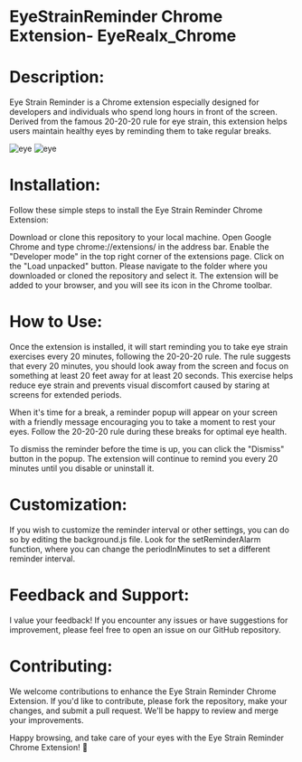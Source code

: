 # EyeStrainReminder Chrome Extension- EyeRealx_Chrome

# Description:

Eye Strain Reminder is a Chrome extension especially designed for developers and individuals who spend long hours in front of the screen. Derived from the famous 20-20-20 rule for eye strain, this extension helps users maintain healthy eyes by reminding them to take regular breaks.

![eye](https://i.ibb.co/xD28jYQ/eye.png)
![eye](https://i.ibb.co/4WCTcbf/Screenshot-89.png)
# Installation:

Follow these simple steps to install the Eye Strain Reminder Chrome Extension:

Download or clone this repository to your local machine.
Open Google Chrome and type chrome://extensions/ in the address bar.
Enable the "Developer mode" in the top right corner of the extensions page.
Click on the "Load unpacked" button.
Please navigate to the folder where you downloaded or cloned the repository and select it.
The extension will be added to your browser, and you will see its icon in the Chrome toolbar.

# How to Use:

Once the extension is installed, it will start reminding you to take eye strain exercises every 20 minutes, following the 20-20-20 rule. The rule suggests that every 20 minutes, you should look away from the screen and focus on something at least 20 feet away for at least 20 seconds. This exercise helps reduce eye strain and prevents visual discomfort caused by staring at screens for extended periods.

When it's time for a break, a reminder popup will appear on your screen with a friendly message encouraging you to take a moment to rest your eyes. Follow the 20-20-20 rule during these breaks for optimal eye health.

To dismiss the reminder before the time is up, you can click the "Dismiss" button in the popup. The extension will continue to remind you every 20 minutes until you disable or uninstall it.

# Customization:

If you wish to customize the reminder interval or other settings, you can do so by editing the background.js file. Look for the setReminderAlarm function, where you can change the periodInMinutes to set a different reminder interval.

# Feedback and Support:

I value your feedback! If you encounter any issues or have suggestions for improvement, please feel free to open an issue on our GitHub repository.

# Contributing:

We welcome contributions to enhance the Eye Strain Reminder Chrome Extension. If you'd like to contribute, please fork the repository, make your changes, and submit a pull request. We'll be happy to review and merge your improvements.



Happy browsing, and take care of your eyes with the Eye Strain Reminder Chrome Extension! 🚀
